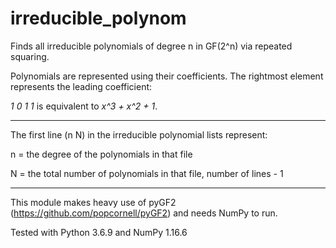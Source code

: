 # irreducible_polynom
Finds all irreducible polynomials of degree n in GF(2^n) via repeated squaring.

Polynomials are represented using their coefficients. The rightmost element represents the leading coefficient:

*1 0 1 1* is equivalent to *x^3 + x^2 + 1*.

----

The first line (n N) in the irreducible polynomial lists represent:

n = the degree of the polynomials in that file

N = the total number of polynomials in that file, number of lines - 1

----

This module makes heavy use of pyGF2 (https://github.com/popcornell/pyGF2) and needs NumPy to run.

Tested with Python 3.6.9 and NumPy 1.16.6

